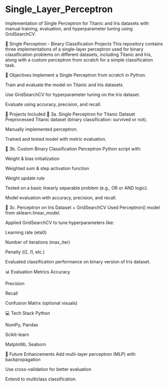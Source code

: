 # Single_Layer_Perceptron
Implementation of Single Perceptron for Titanic and Iris datasets with manual training, evaluation, and hyperparameter tuning using GridSearchCV.


🧠 Single Perceptron - Binary Classification Projects
This repository contains three implementations of a single-layer perceptron used for binary classification problems on different datasets, including Titanic and Iris, along with a custom perceptron from scratch for a simple classification task.

📌 Objectives
Implement a Single Perceptron from scratch in Python.

Train and evaluate the model on Titanic and Iris datasets.

Use GridSearchCV for hyperparameter tuning on the Iris dataset.

Evaluate using accuracy, precision, and recall.

📁 Projects Included
🔷 3a. Single Perceptron for Titanic Dataset
Preprocessed Titanic dataset (binary classification: survived or not).

Manually implemented perceptron.

Trained and tested model with metric evaluation.

🔷 3b. Custom Binary Classification Perceptron
Python script with:

Weight & bias initialization

Weighted sum & step activation function

Weight update rule

Tested on a basic linearly separable problem (e.g., OR or AND logic).

Model evaluation with accuracy, precision, and recall.

🔷 3c. Perceptron on Iris Dataset + GridSearchCV
Used Perceptron() model from sklearn.linear_model.

Applied GridSearchCV to tune hyperparameters like:

Learning rate (eta0)

Number of iterations (max_iter)

Penalty (l2, l1, etc.)

Evaluated classification performance on binary version of Iris dataset.

📊 Evaluation Metrics
Accuracy

Precision

Recall

Confusion Matrix (optional visuals)

💻 Tech Stack
Python

NumPy, Pandas

Scikit-learn

Matplotlib, Seaborn

🚀 Future Enhancements
Add multi-layer perceptron (MLP) with backpropagation

Use cross-validation for better evaluation

Extend to multiclass classification
